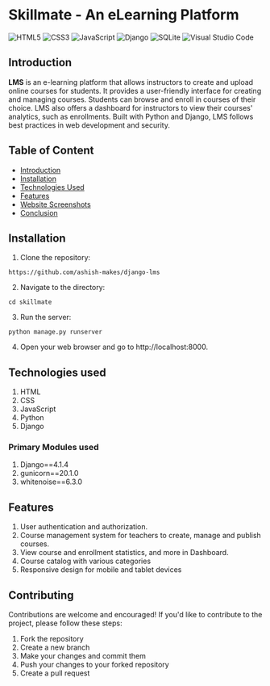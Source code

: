 # Skillmate - An eLearning Platform

![HTML5](https://img.shields.io/badge/html5-%23E34F26.svg?style=for-the-badge&logo=html5&logoColor=white)
![CSS3](https://img.shields.io/badge/css3-%231572B6.svg?style=for-the-badge&logo=css3&logoColor=white)
![JavaScript](https://img.shields.io/badge/javascript-%23323330.svg?style=for-the-badge&logo=javascript&logoColor=%23F7DF1E)
![Django](https://img.shields.io/badge/django-%23092E20.svg?style=for-the-badge&logo=django&logoColor=white)
![SQLite](https://img.shields.io/badge/sqlite-%2307405e.svg?style=for-the-badge&logo=sqlite&logoColor=white)
![Visual Studio Code](https://img.shields.io/badge/Visual%20Studio%20Code-0078d7.svg?style=for-the-badge&logo=visual-studio-code&logoColor=white)

## Introduction
**LMS** is an e-learning platform that allows instructors to create and upload online courses for students. It provides a user-friendly interface for creating and managing courses. Students can browse and enroll in courses of their choice. LMS also offers a dashboard for instructors to view their courses' analytics, such as enrollments. Built with Python and Django, LMS follows best practices in web development and security.

## Table of Content
  * [Introduction](#introduction)
  * [Installation](#installation)
  * [Technologies Used](#technologies-used)
  * [Features](#features)
  * [Website Screenshots](#screenshots)
  * [Conclusion](#conclusion)

## Installation
1. Clone the repository:
```
https://github.com/ashish-makes/django-lms
```
2. Navigate to the directory:
```
cd skillmate
```
3. Run the server:
```
python manage.py runserver
```
4. Open your web browser and go to http://localhost:8000.
  
  
## Technologies used
1. HTML
2. CSS
3. JavaScript
4. Python
5. Django

### Primary Modules used
1. Django==4.1.4
2. gunicorn==20.1.0
3. whitenoise==6.3.0

## Features
1. User authentication and authorization.
2. Course management system for teachers to create, manage and publish courses.
3. View course and enrollment statistics, and more in Dashboard.
4. Course catalog with various categories
5. Responsive design for mobile and tablet devices



## Contributing
Contributions are welcome and encouraged! If you'd like to contribute to the project, please follow these steps:

1. Fork the repository
2. Create a new branch
3. Make your changes and commit them
4. Push your changes to your forked repository
5. Create a pull request


